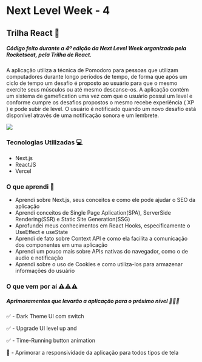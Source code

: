 # Next Level Week - 4

## Trilha React 🚀

##### Código feito durante a 4º edição da Next Level Week organizado pela Rocketseat, pela Trilha de React.

A aplicação utiliza a técnica de Pomodoro para pessoas que utilizam computadores durante longo períodos de tempo, de forma que após um ciclo de tempo um desafio é proposto ao usuário para que o mesmo exercite seus músculos ou até mesmo descanse-os.
A aplicação contém um sistema de gamefication uma vez com que o usuário possui um level e conforme cumpre os desafios propostos o mesmo recebe experiência ( XP ) e pode subir de level.
O usuário é notificado quando um novo desafio está disponível através de uma notificação sonora e um lembrete.

![](https://i.imgur.com/xHaR3q2.png)

### Tecnologias Utilizadas 💻
 - Next.js
 - ReactJS
 - Vercel

### O que aprendi 📜 
 - Aprendi sobre Next.js, seus conceitos e como ele pode ajudar o SEO da aplicação 
 - Aprendi conceitos de Single Page Aplication(SPA), ServerSide Rendering(SSR) e Static Site Generation(SSG)
 - Aprofundei meus conhecimentos em React Hooks, especificamente o UseEffect e useState
 - Aprendi de fato sobre Context API e como ela facilita a comunicação dos componentes em uma aplicação
 - Aprendi um pouco mais sobre APIs nativas do navegador, como o de audio e notificação
 - Aprendi sobre o uso de Cookies e como utiliza-los para armazenar informações do usuário
 
 ### O que vem por aí ⚠️⚠️⚠️
 ##### Aprimoramentos que levarão a aplicação para o próximo nível 🚧🚧🚧
  ✅ - Dark Theme UI com switch 

  ✅ - Upgrade UI level up and
  
  ✅ - Time-Running button animation

  🔲 - Aprimorar a responsividade da aplicação para todos tipos de tela
 
